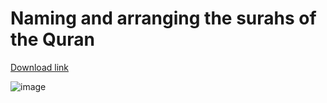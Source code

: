 # Naming and arranging the surahs of the Quran

[Download link](https://github.com/mohamedashref371/Naming-Surahs/releases/latest)

![image](https://github.com/user-attachments/assets/cea6c28d-59d1-4676-ab30-0e9fa726b6dc)
